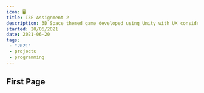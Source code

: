 ```yaml
---
icon: 🖥️
title: I3E Assignment 2
description: 3D Space themed game developed using Unity with UX considerations
started: 20/06/2021
date: 2021-06-20
tags: 
 - "2021"
 - projects
 - programming
---
```


## First Page